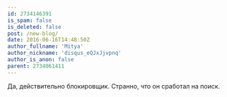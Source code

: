 ```yaml
---
id: 2734146391
is_spam: false
is_deleted: false
post: /new-blog/
date: 2016-06-16T14:48:50Z
author_fullname: 'Mitya'
author_nickname: 'disqus_eQJxJjvpnq'
author_is_anon: false
parent: 2734061411
---
```


<p>Да, действительно блокировщик. Странно, что он сработал на поиск.</p>
